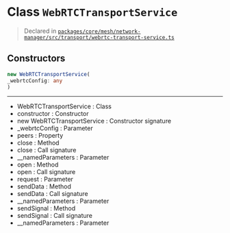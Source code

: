 # Class `WebRTCTransportService`
> Declared in [`packages/core/mesh/network-manager/src/transport/webrtc-transport-service.ts`](https://github.com/dxos/protocols/blob/main/packages/core/mesh/network-manager/src/transport/webrtc-transport-service.ts#L13)

## Constructors
```ts
new WebRTCTransportService(
_webrtcConfig: any
)
```

---
- WebRTCTransportService : Class
- constructor : Constructor
- new WebRTCTransportService : Constructor signature
- _webrtcConfig : Parameter
- peers : Property
- close : Method
- close : Call signature
- __namedParameters : Parameter
- open : Method
- open : Call signature
- request : Parameter
- sendData : Method
- sendData : Call signature
- __namedParameters : Parameter
- sendSignal : Method
- sendSignal : Call signature
- __namedParameters : Parameter
